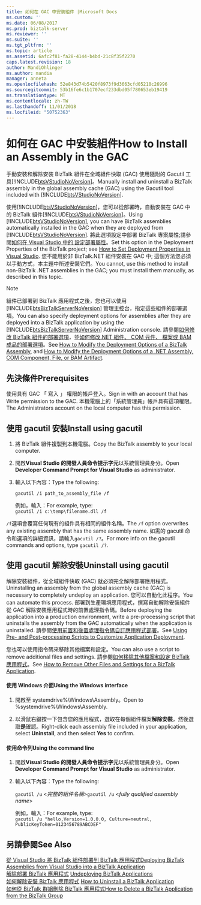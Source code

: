 ```yaml
---
title: 如何在 GAC 中安裝組件 |Microsoft Docs
ms.custom: ''
ms.date: 06/08/2017
ms.prod: biztalk-server
ms.reviewer: ''
ms.suite: ''
ms.tgt_pltfrm: ''
ms.topic: article
ms.assetid: 6afc2f81-fa28-4144-b4bd-21c8f35f2270
caps.latest.revision: 18
author: MandiOhlinger
ms.author: mandia
manager: anneta
ms.openlocfilehash: 52e843d74b5420f8973f9d3663cfd05210c26996
ms.sourcegitcommit: 53b16fe6c1b1707ecf233dbd05f780653eb19419
ms.translationtype: MT
ms.contentlocale: zh-TW
ms.lasthandoff: 11/01/2018
ms.locfileid: "50752363"
---
```

# <a name="how-to-install-an-assembly-in-the-gac"></a><span data-ttu-id="4a723-102">如何在 GAC 中安裝組件</span><span class="sxs-lookup"><span data-stu-id="4a723-102">How to Install an Assembly in the GAC</span></span>
<span data-ttu-id="4a723-103">手動安裝和解除安裝 BizTalk 組件在全域組件快取 (GAC) 使用隨附的 Gacutil 工具[!INCLUDE[btsVStudioNoVersion](../includes/btsvstudionoversion-md.md)]。</span><span class="sxs-lookup"><span data-stu-id="4a723-103">Manually install and uninstall a BizTalk assembly in the global assembly cache (GAC) using the Gacutil tool included with [!INCLUDE[btsVStudioNoVersion](../includes/btsvstudionoversion-md.md)].</span></span>  
  
 <span data-ttu-id="4a723-104">使用[!INCLUDE[btsVStudioNoVersion](../includes/btsvstudionoversion-md.md)]，您可以從部署時，自動安裝在 GAC 中的 BizTalk 組件[!INCLUDE[btsVStudioNoVersion](../includes/btsvstudionoversion-md.md)]。</span><span class="sxs-lookup"><span data-stu-id="4a723-104">Using [!INCLUDE[btsVStudioNoVersion](../includes/btsvstudionoversion-md.md)], you can have BizTalk assemblies automatically installed in the GAC when they are deployed from [!INCLUDE[btsVStudioNoVersion](../includes/btsvstudionoversion-md.md)].</span></span> <span data-ttu-id="4a723-105">將此選項設定中部署 BizTalk 專案屬性;請參閱[如何在 Visual Studio 中的 設定部署屬性](../core/how-to-set-deployment-properties-in-visual-studio.md)。</span><span class="sxs-lookup"><span data-stu-id="4a723-105">Set this option in the Deployment Properties of the BizTalk project; see [How to Set Deployment Properties in Visual Studio](../core/how-to-set-deployment-properties-in-visual-studio.md).</span></span> <span data-ttu-id="4a723-106">您不能用於非 BizTalk.NET 組件安裝在 GAC 中; 這個方法您必須以手動方式，本主題中所述安裝它們。</span><span class="sxs-lookup"><span data-stu-id="4a723-106">You cannot, use this method to install non-BizTalk .NET assemblies in the GAC; you must install them manually, as described in this topic.</span></span>  
  
> [!NOTE]
>  <span data-ttu-id="4a723-107">組件已部署到 BizTalk 應用程式之後，您也可以使用 [!INCLUDE[btsBizTalkServerNoVersion](../includes/btsbiztalkservernoversion-md.md)] 管理主控台，指定這些組件的部署選項。</span><span class="sxs-lookup"><span data-stu-id="4a723-107">You can also specify deployment options for assemblies after they are deployed into a BizTalk application by using the [!INCLUDE[btsBizTalkServerNoVersion](../includes/btsbiztalkservernoversion-md.md)] Administration console.</span></span> <span data-ttu-id="4a723-108">請參閱[如何修改 BizTalk 組件的部署選項](../core/how-to-modify-the-deployment-options-of-a-biztalk-assembly.md)，並[如何修改.NET 組件、 COM 元件、 檔案或 BAM 成品的部署選項](../core/modify-deployment-options-of-net-assembly-com-component-file-bam-artifact.md)。</span><span class="sxs-lookup"><span data-stu-id="4a723-108">See [How to Modify the Deployment Options of a BizTalk Assembly](../core/how-to-modify-the-deployment-options-of-a-biztalk-assembly.md), and [How to Modify the Deployment Options of a .NET Assembly, COM Component, File, or BAM Artifact](../core/modify-deployment-options-of-net-assembly-com-component-file-bam-artifact.md).</span></span>  
  
## <a name="prerequisites"></a><span data-ttu-id="4a723-109">先決條件</span><span class="sxs-lookup"><span data-stu-id="4a723-109">Prerequisites</span></span>  
<span data-ttu-id="4a723-110">使用具有 GAC 「 寫入 」 權限的帳戶登入。</span><span class="sxs-lookup"><span data-stu-id="4a723-110">Sign in with an account that has Write permission to the GAC.</span></span> <span data-ttu-id="4a723-111">本機電腦上的「系統管理員」帳戶具有這項權限。</span><span class="sxs-lookup"><span data-stu-id="4a723-111">The Administrators account on the local computer has this permission.</span></span>  

  
## <a name="install-using-gacutil"></a><span data-ttu-id="4a723-112">使用 gacutil 安裝</span><span class="sxs-lookup"><span data-stu-id="4a723-112">Install using gacutil</span></span>
  
1.  <span data-ttu-id="4a723-113">將 BizTalk 組件複製到本機電腦。</span><span class="sxs-lookup"><span data-stu-id="4a723-113">Copy the BizTalk assembly to your local computer.</span></span>  
  
2.  <span data-ttu-id="4a723-114">開啟**Visual Studio 的開發人員命令提示字元**以系統管理員身分。</span><span class="sxs-lookup"><span data-stu-id="4a723-114">Open **Developer Command Prompt for Visual Studio** as administrator.</span></span>  
  
3.  <span data-ttu-id="4a723-115">輸入以下內容：</span><span class="sxs-lookup"><span data-stu-id="4a723-115">Type the following:</span></span>  
  
     `gacutil /i path_to_assembly_file /f`

    <span data-ttu-id="4a723-116">例如，輸入：</span><span class="sxs-lookup"><span data-stu-id="4a723-116">For example, type:</span></span>  
    `gacutil /i c:\temp\filename.dll /f`
    
<span data-ttu-id="4a723-117">`/f`選項會覆寫任何現有的組件具有相同的組件名稱。</span><span class="sxs-lookup"><span data-stu-id="4a723-117">The `/f` option overwrites any existing assembly that has the same assembly name.</span></span> <span data-ttu-id="4a723-118">如需的 gacutil 命令和選項的詳細資訊，請輸入`gacutil /?`。</span><span class="sxs-lookup"><span data-stu-id="4a723-118">For more info on the gacutil commands and options, type `gacutil /?`.</span></span> 

## <a name="uninstall-using-gacutil"></a><span data-ttu-id="4a723-119">使用 gacutil 解除安裝</span><span class="sxs-lookup"><span data-stu-id="4a723-119">Uninstall using gacutil</span></span>
<span data-ttu-id="4a723-120">解除安裝組件，從全域組件快取 (GAC) 就必須完全解除部署應用程式。</span><span class="sxs-lookup"><span data-stu-id="4a723-120">Uninstalling an assembly from the global assembly cache (GAC) is necessary to completely undeploy an application.</span></span> <span data-ttu-id="4a723-121">您可以自動化此程序。</span><span class="sxs-lookup"><span data-stu-id="4a723-121">You can automate this process.</span></span> <span data-ttu-id="4a723-122">部署到生產環境應用程式，撰寫自動解除安裝組件從 GAC 解除安裝應用程式時的前置處理指令碼。</span><span class="sxs-lookup"><span data-stu-id="4a723-122">Before deploying the application into a production environment, write a pre-processing script that uninstalls the assembly from the GAC automatically when the application is uninstalled.</span></span> <span data-ttu-id="4a723-123">請參閱[使用前置和後置處理指令碼自訂應用程式部署](../core/using-pre-and-post-processing-scripts-to-customize-application-deployment.md)。</span><span class="sxs-lookup"><span data-stu-id="4a723-123">See [Using Pre- and Post-processing Scripts to Customize Application Deployment](../core/using-pre-and-post-processing-scripts-to-customize-application-deployment.md).</span></span>  
  
 <span data-ttu-id="4a723-124">您也可以使用指令碼來移除其他檔案和設定。</span><span class="sxs-lookup"><span data-stu-id="4a723-124">You can also use a script to remove additional files and settings.</span></span> <span data-ttu-id="4a723-125">請參閱[如何移除其他檔案和設定 BizTalk 應用程式](../core/how-to-remove-other-files-and-settings-for-a-biztalk-application.md)。</span><span class="sxs-lookup"><span data-stu-id="4a723-125">See [How to Remove Other Files and Settings for a BizTalk Application](../core/how-to-remove-other-files-and-settings-for-a-biztalk-application.md).</span></span>  
 
#### <a name="using-the-windows-interface"></a><span data-ttu-id="4a723-126">使用 Windows 介面</span><span class="sxs-lookup"><span data-stu-id="4a723-126">Using the Windows interface</span></span>  
  
1.  <span data-ttu-id="4a723-127">開啟至 systemdrive%\Windows\Assembly。</span><span class="sxs-lookup"><span data-stu-id="4a723-127">Open to %systemdrive%\Windows\Assembly.</span></span>  
  
2.  <span data-ttu-id="4a723-128">以滑鼠右鍵按一下包含您的應用程式，選取在每個組件檔案**解除安裝**，然後選取**是**確認。</span><span class="sxs-lookup"><span data-stu-id="4a723-128">Right-click each assembly file included in your application, select **Uninstall**, and then select **Yes** to confirm.</span></span>  
  
#### <a name="using-the-command-line"></a><span data-ttu-id="4a723-129">使用命令列</span><span class="sxs-lookup"><span data-stu-id="4a723-129">Using the command line</span></span>  
  
1.  <span data-ttu-id="4a723-130">開啟**Visual Studio 的開發人員命令提示字元**以系統管理員身分。</span><span class="sxs-lookup"><span data-stu-id="4a723-130">Open **Developer Command Prompt for Visual Studio** as administrator.</span></span> 
  
2.  <span data-ttu-id="4a723-131">輸入以下內容：</span><span class="sxs-lookup"><span data-stu-id="4a723-131">Type the following:</span></span>  
  
     <span data-ttu-id="4a723-132">`gacutil /u` \<*完整的組件名稱*\></span><span class="sxs-lookup"><span data-stu-id="4a723-132">`gacutil /u` \<*fully qualified assembly name*\></span></span>  
  
     <span data-ttu-id="4a723-133">例如，輸入：</span><span class="sxs-lookup"><span data-stu-id="4a723-133">For example, type:</span></span>  
     `gacutil /u "hello,Version=1.0.0.0, Culture=neutral, PublicKeyToken=0123456789ABCDEF"`
       
## <a name="see-also"></a><span data-ttu-id="4a723-134">另請參閱</span><span class="sxs-lookup"><span data-stu-id="4a723-134">See Also</span></span>  
 [<span data-ttu-id="4a723-135">從 Visual Studio 將 BizTalk 組件部署到 BizTalk 應用程式</span><span class="sxs-lookup"><span data-stu-id="4a723-135">Deploying BizTalk Assemblies from Visual Studio into a BizTalk Application</span></span>](../core/deploying-biztalk-assemblies-from-visual-studio-into-a-biztalk-application.md)  
<span data-ttu-id="4a723-136">[解除部署 BizTalk 應用程式](../core/undeploying-biztalk-applications.md) </span><span class="sxs-lookup"><span data-stu-id="4a723-136">[Undeploying BizTalk Applications](../core/undeploying-biztalk-applications.md) </span></span>  
 <span data-ttu-id="4a723-137">[如何解除安裝 BizTalk 應用程式](../core/how-to-uninstall-a-biztalk-application.md) </span><span class="sxs-lookup"><span data-stu-id="4a723-137">[How to Uninstall a BizTalk Application](../core/how-to-uninstall-a-biztalk-application.md) </span></span>  
 [<span data-ttu-id="4a723-138">如何從 BizTalk 群組刪除 BizTalk 應用程式</span><span class="sxs-lookup"><span data-stu-id="4a723-138">How to Delete a BizTalk Application from the BizTalk Group</span></span>](../core/how-to-delete-a-biztalk-application-from-the-biztalk-group.md)
 
